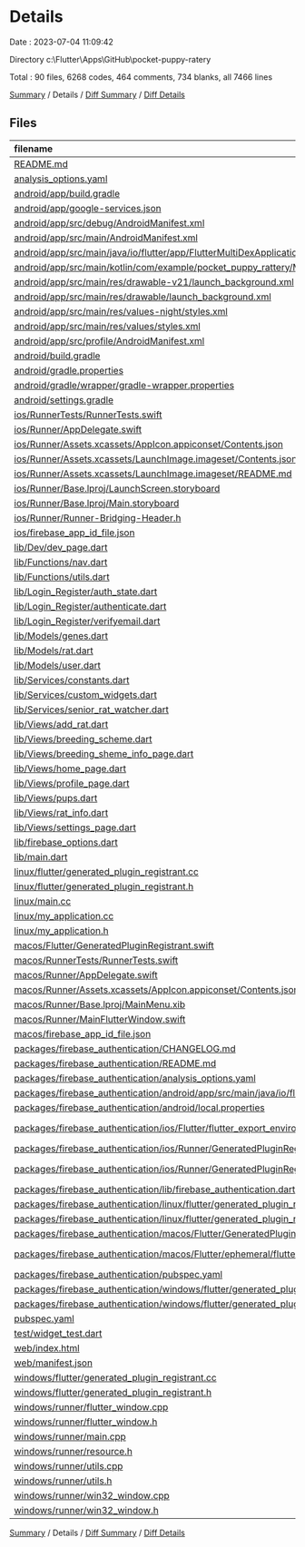 # Details

Date : 2023-07-04 11:09:42

Directory c:\\Flutter\\Apps\\GitHub\\pocket-puppy-ratery

Total : 90 files,  6268 codes, 464 comments, 734 blanks, all 7466 lines

[Summary](results.md) / Details / [Diff Summary](diff.md) / [Diff Details](diff-details.md)

## Files
| filename | language | code | comment | blank | total |
| :--- | :--- | ---: | ---: | ---: | ---: |
| [README.md](/README.md) | Markdown | 10 | 0 | 7 | 17 |
| [analysis_options.yaml](/analysis_options.yaml) | YAML | 3 | 23 | 4 | 30 |
| [android/app/build.gradle](/android/app/build.gradle) | Gradle | 55 | 5 | 13 | 73 |
| [android/app/google-services.json](/android/app/google-services.json) | JSON | 39 | 0 | 0 | 39 |
| [android/app/src/debug/AndroidManifest.xml](/android/app/src/debug/AndroidManifest.xml) | XML | 3 | 4 | 1 | 8 |
| [android/app/src/main/AndroidManifest.xml](/android/app/src/main/AndroidManifest.xml) | XML | 27 | 6 | 1 | 34 |
| [android/app/src/main/java/io/flutter/app/FlutterMultiDexApplication.java](/android/app/src/main/java/io/flutter/app/FlutterMultiDexApplication.java) | Java | 13 | 9 | 4 | 26 |
| [android/app/src/main/kotlin/com/example/pocket_puppy_rattery/MainActivity.kt](/android/app/src/main/kotlin/com/example/pocket_puppy_rattery/MainActivity.kt) | Kotlin | 4 | 0 | 3 | 7 |
| [android/app/src/main/res/drawable-v21/launch_background.xml](/android/app/src/main/res/drawable-v21/launch_background.xml) | XML | 4 | 7 | 2 | 13 |
| [android/app/src/main/res/drawable/launch_background.xml](/android/app/src/main/res/drawable/launch_background.xml) | XML | 4 | 7 | 2 | 13 |
| [android/app/src/main/res/values-night/styles.xml](/android/app/src/main/res/values-night/styles.xml) | XML | 9 | 9 | 1 | 19 |
| [android/app/src/main/res/values/styles.xml](/android/app/src/main/res/values/styles.xml) | XML | 9 | 9 | 1 | 19 |
| [android/app/src/profile/AndroidManifest.xml](/android/app/src/profile/AndroidManifest.xml) | XML | 3 | 4 | 1 | 8 |
| [android/build.gradle](/android/build.gradle) | Gradle | 27 | 0 | 5 | 32 |
| [android/gradle.properties](/android/gradle.properties) | Properties | 3 | 0 | 1 | 4 |
| [android/gradle/wrapper/gradle-wrapper.properties](/android/gradle/wrapper/gradle-wrapper.properties) | Properties | 5 | 0 | 1 | 6 |
| [android/settings.gradle](/android/settings.gradle) | Gradle | 8 | 0 | 4 | 12 |
| [ios/RunnerTests/RunnerTests.swift](/ios/RunnerTests/RunnerTests.swift) | Swift | 7 | 2 | 4 | 13 |
| [ios/Runner/AppDelegate.swift](/ios/Runner/AppDelegate.swift) | Swift | 12 | 0 | 2 | 14 |
| [ios/Runner/Assets.xcassets/AppIcon.appiconset/Contents.json](/ios/Runner/Assets.xcassets/AppIcon.appiconset/Contents.json) | JSON | 122 | 0 | 1 | 123 |
| [ios/Runner/Assets.xcassets/LaunchImage.imageset/Contents.json](/ios/Runner/Assets.xcassets/LaunchImage.imageset/Contents.json) | JSON | 23 | 0 | 1 | 24 |
| [ios/Runner/Assets.xcassets/LaunchImage.imageset/README.md](/ios/Runner/Assets.xcassets/LaunchImage.imageset/README.md) | Markdown | 3 | 0 | 2 | 5 |
| [ios/Runner/Base.lproj/LaunchScreen.storyboard](/ios/Runner/Base.lproj/LaunchScreen.storyboard) | XML | 36 | 1 | 1 | 38 |
| [ios/Runner/Base.lproj/Main.storyboard](/ios/Runner/Base.lproj/Main.storyboard) | XML | 25 | 1 | 1 | 27 |
| [ios/Runner/Runner-Bridging-Header.h](/ios/Runner/Runner-Bridging-Header.h) | C++ | 1 | 0 | 1 | 2 |
| [ios/firebase_app_id_file.json](/ios/firebase_app_id_file.json) | JSON | 7 | 0 | 0 | 7 |
| [lib/Dev/dev_page.dart](/lib/Dev/dev_page.dart) | Dart | 39 | 0 | 5 | 44 |
| [lib/Functions/nav.dart](/lib/Functions/nav.dart) | Dart | 14 | 0 | 3 | 17 |
| [lib/Functions/utils.dart](/lib/Functions/utils.dart) | Dart | 101 | 2 | 22 | 125 |
| [lib/Login_Register/auth_state.dart](/lib/Login_Register/auth_state.dart) | Dart | 19 | 0 | 3 | 22 |
| [lib/Login_Register/authenticate.dart](/lib/Login_Register/authenticate.dart) | Dart | 226 | 3 | 24 | 253 |
| [lib/Login_Register/verifyemail.dart](/lib/Login_Register/verifyemail.dart) | Dart | 95 | 0 | 15 | 110 |
| [lib/Models/genes.dart](/lib/Models/genes.dart) | Dart | 57 | 0 | 13 | 70 |
| [lib/Models/rat.dart](/lib/Models/rat.dart) | Dart | 98 | 13 | 22 | 133 |
| [lib/Models/user.dart](/lib/Models/user.dart) | Dart | 15 | 0 | 3 | 18 |
| [lib/Services/constants.dart](/lib/Services/constants.dart) | Dart | 60 | 1 | 10 | 71 |
| [lib/Services/custom_widgets.dart](/lib/Services/custom_widgets.dart) | Dart | 145 | 0 | 16 | 161 |
| [lib/Services/senior_rat_watcher.dart](/lib/Services/senior_rat_watcher.dart) | Dart | 16 | 0 | 4 | 20 |
| [lib/Views/add_rat.dart](/lib/Views/add_rat.dart) | Dart | 509 | 33 | 30 | 572 |
| [lib/Views/breeding_scheme.dart](/lib/Views/breeding_scheme.dart) | Dart | 358 | 1 | 24 | 383 |
| [lib/Views/breeding_sheme_info_page.dart](/lib/Views/breeding_sheme_info_page.dart) | Dart | 658 | 17 | 43 | 718 |
| [lib/Views/home_page.dart](/lib/Views/home_page.dart) | Dart | 1,271 | 3 | 59 | 1,333 |
| [lib/Views/profile_page.dart](/lib/Views/profile_page.dart) | Dart | 40 | 0 | 3 | 43 |
| [lib/Views/pups.dart](/lib/Views/pups.dart) | Dart | 22 | 0 | 5 | 27 |
| [lib/Views/rat_info.dart](/lib/Views/rat_info.dart) | Dart | 278 | 3 | 26 | 307 |
| [lib/Views/settings_page.dart](/lib/Views/settings_page.dart) | Dart | 131 | 0 | 13 | 144 |
| [lib/firebase_options.dart](/lib/firebase_options.dart) | Dart | 66 | 12 | 6 | 84 |
| [lib/main.dart](/lib/main.dart) | Dart | 46 | 0 | 11 | 57 |
| [linux/flutter/generated_plugin_registrant.cc](/linux/flutter/generated_plugin_registrant.cc) | C++ | 3 | 4 | 5 | 12 |
| [linux/flutter/generated_plugin_registrant.h](/linux/flutter/generated_plugin_registrant.h) | C++ | 5 | 5 | 6 | 16 |
| [linux/main.cc](/linux/main.cc) | C++ | 5 | 0 | 2 | 7 |
| [linux/my_application.cc](/linux/my_application.cc) | C++ | 74 | 11 | 20 | 105 |
| [linux/my_application.h](/linux/my_application.h) | C++ | 7 | 7 | 5 | 19 |
| [macos/Flutter/GeneratedPluginRegistrant.swift](/macos/Flutter/GeneratedPluginRegistrant.swift) | Swift | 12 | 3 | 4 | 19 |
| [macos/RunnerTests/RunnerTests.swift](/macos/RunnerTests/RunnerTests.swift) | Swift | 7 | 2 | 4 | 13 |
| [macos/Runner/AppDelegate.swift](/macos/Runner/AppDelegate.swift) | Swift | 8 | 0 | 2 | 10 |
| [macos/Runner/Assets.xcassets/AppIcon.appiconset/Contents.json](/macos/Runner/Assets.xcassets/AppIcon.appiconset/Contents.json) | JSON | 68 | 0 | 1 | 69 |
| [macos/Runner/Base.lproj/MainMenu.xib](/macos/Runner/Base.lproj/MainMenu.xib) | XML | 343 | 0 | 1 | 344 |
| [macos/Runner/MainFlutterWindow.swift](/macos/Runner/MainFlutterWindow.swift) | Swift | 12 | 0 | 4 | 16 |
| [macos/firebase_app_id_file.json](/macos/firebase_app_id_file.json) | JSON | 7 | 0 | 0 | 7 |
| [packages/firebase_authentication/CHANGELOG.md](/packages/firebase_authentication/CHANGELOG.md) | Markdown | 2 | 0 | 2 | 4 |
| [packages/firebase_authentication/README.md](/packages/firebase_authentication/README.md) | Markdown | 17 | 12 | 11 | 40 |
| [packages/firebase_authentication/analysis_options.yaml](/packages/firebase_authentication/analysis_options.yaml) | YAML | 1 | 2 | 2 | 5 |
| [packages/firebase_authentication/android/app/src/main/java/io/flutter/plugins/GeneratedPluginRegistrant.java](/packages/firebase_authentication/android/app/src/main/java/io/flutter/plugins/GeneratedPluginRegistrant.java) | Java | 17 | 3 | 4 | 24 |
| [packages/firebase_authentication/android/local.properties](/packages/firebase_authentication/android/local.properties) | Properties | 2 | 0 | 0 | 2 |
| [packages/firebase_authentication/ios/Flutter/flutter_export_environment.sh](/packages/firebase_authentication/ios/Flutter/flutter_export_environment.sh) | Shell Script | 11 | 2 | 1 | 14 |
| [packages/firebase_authentication/ios/Runner/GeneratedPluginRegistrant.h](/packages/firebase_authentication/ios/Runner/GeneratedPluginRegistrant.h) | C++ | 9 | 4 | 7 | 20 |
| [packages/firebase_authentication/ios/Runner/GeneratedPluginRegistrant.m](/packages/firebase_authentication/ios/Runner/GeneratedPluginRegistrant.m) | Objective-C | 5 | 4 | 6 | 15 |
| [packages/firebase_authentication/lib/firebase_authentication.dart](/packages/firebase_authentication/lib/firebase_authentication.dart) | Dart | 320 | 1 | 16 | 337 |
| [packages/firebase_authentication/linux/flutter/generated_plugin_registrant.cc](/packages/firebase_authentication/linux/flutter/generated_plugin_registrant.cc) | C++ | 3 | 4 | 5 | 12 |
| [packages/firebase_authentication/linux/flutter/generated_plugin_registrant.h](/packages/firebase_authentication/linux/flutter/generated_plugin_registrant.h) | C++ | 5 | 5 | 6 | 16 |
| [packages/firebase_authentication/macos/Flutter/GeneratedPluginRegistrant.swift](/packages/firebase_authentication/macos/Flutter/GeneratedPluginRegistrant.swift) | Swift | 4 | 3 | 4 | 11 |
| [packages/firebase_authentication/macos/Flutter/ephemeral/flutter_export_environment.sh](/packages/firebase_authentication/macos/Flutter/ephemeral/flutter_export_environment.sh) | Shell Script | 10 | 2 | 1 | 13 |
| [packages/firebase_authentication/pubspec.yaml](/packages/firebase_authentication/pubspec.yaml) | YAML | 15 | 32 | 8 | 55 |
| [packages/firebase_authentication/windows/flutter/generated_plugin_registrant.cc](/packages/firebase_authentication/windows/flutter/generated_plugin_registrant.cc) | C++ | 3 | 4 | 5 | 12 |
| [packages/firebase_authentication/windows/flutter/generated_plugin_registrant.h](/packages/firebase_authentication/windows/flutter/generated_plugin_registrant.h) | C++ | 5 | 5 | 6 | 16 |
| [pubspec.yaml](/pubspec.yaml) | YAML | 37 | 57 | 16 | 110 |
| [test/widget_test.dart](/test/widget_test.dart) | Dart | 14 | 10 | 7 | 31 |
| [web/index.html](/web/index.html) | HTML | 38 | 16 | 6 | 60 |
| [web/manifest.json](/web/manifest.json) | JSON | 35 | 0 | 1 | 36 |
| [windows/flutter/generated_plugin_registrant.cc](/windows/flutter/generated_plugin_registrant.cc) | C++ | 6 | 4 | 5 | 15 |
| [windows/flutter/generated_plugin_registrant.h](/windows/flutter/generated_plugin_registrant.h) | C++ | 5 | 5 | 6 | 16 |
| [windows/runner/flutter_window.cpp](/windows/runner/flutter_window.cpp) | C++ | 48 | 4 | 15 | 67 |
| [windows/runner/flutter_window.h](/windows/runner/flutter_window.h) | C++ | 20 | 5 | 9 | 34 |
| [windows/runner/main.cpp](/windows/runner/main.cpp) | C++ | 30 | 4 | 10 | 44 |
| [windows/runner/resource.h](/windows/runner/resource.h) | C++ | 9 | 6 | 2 | 17 |
| [windows/runner/utils.cpp](/windows/runner/utils.cpp) | C++ | 54 | 2 | 10 | 66 |
| [windows/runner/utils.h](/windows/runner/utils.h) | C++ | 8 | 6 | 6 | 20 |
| [windows/runner/win32_window.cpp](/windows/runner/win32_window.cpp) | C++ | 210 | 24 | 55 | 289 |
| [windows/runner/win32_window.h](/windows/runner/win32_window.h) | C++ | 48 | 31 | 24 | 103 |

[Summary](results.md) / Details / [Diff Summary](diff.md) / [Diff Details](diff-details.md)